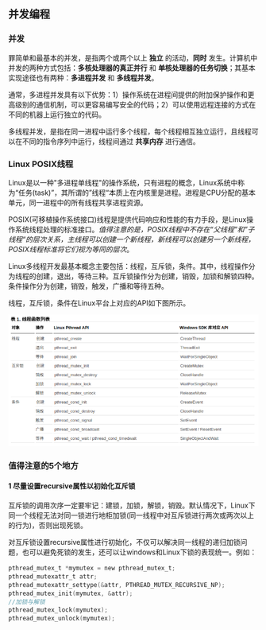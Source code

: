 ## 并发编程

### 并发

罪简单和最基本的并发，是指两个或两个以上 **独立** 的活动，**同时** 发生。计算机中并发的两种方式包括：**多核处理器的真正并行** 和 **单核处理器的任务切换**；其基本实现途径也有两种：**多进程并发** 和 **多线程并发**。

通常，多进程并发具有以下优势：1）操作系统在进程间提供的附加保护操作和更高级别的通信机制，可以更容易编写安全的代码；2）可以使用远程连接的方式在不同的机器上运行独立的代码。

多线程并发，是指在同一进程中运行多个线程，每个线程相互独立运行，且线程可以在不同的指令序列中运行，线程间通过 **共享内存** 进行通信。

### Linux POSIX线程

Linux是以一种"多进程单线程"的操作系统，只有进程的概念，Linux系统中称为“任务(task)”，其所谓的”线程“本质上在内核里是进程。进程是CPU分配的基本单元，同一进程中的所有线程共享进程资源。

POSIX(可移植操作系统接口)线程是提供代码响应和性能的有力手段，是Linux操作系统线程处理的标准接口。_值得注意的是，POSIX线程中不存在“父线程”和”子线程“的层次关系，主线程可以创建一个新线程，新线程可以创建另一个新线程，POSIX线程标准将它们视为等同的层次_。

Linux多线程开发最基本概念主要包括：线程，互斥锁，条件。其中，线程操作分为线程的创建，退出，等待三种。互斥锁操作分为创建，销毁，加锁和解锁四种。条件操作分为创建，销毁，触发，广播和等待五种。

线程，互斥锁，条件在Linux平台上对应的API如下图所示。

![Linux_pthread_api](image/linux_pthread_api.png)

### 值得注意的5个地方

#### 1 尽量设置recursive属性以初始化互斥锁

互斥锁的调用次序一定要牢记：建锁，加锁，解锁，销毁。默认情况下，Linux下同一个线程无法对同一锁进行地柜加锁(同一线程中对互斥锁进行两次或两次以上的行为)，否则出现死锁。

对互斥锁设置recursive属性进行初始化，不仅可以解决同一线程的递归加锁问题，也可以避免死锁的发生，还可以让windows和Linux下锁的表现统一。例如：

```c
pthread_mutex_t *mymutex = new pthread_mutex_t;
pthread_mutexattr_t attr;
pthread_mutexattr_settype(&attr, PTHREAD_MUTEX_RECURSIVE_NP);
pthread_mutex_init(mymutex, &attr);
//加锁与解锁
pthread_mutex_lock(mymutex);
pthread_mutex_unlock(mymutex);
```

####
